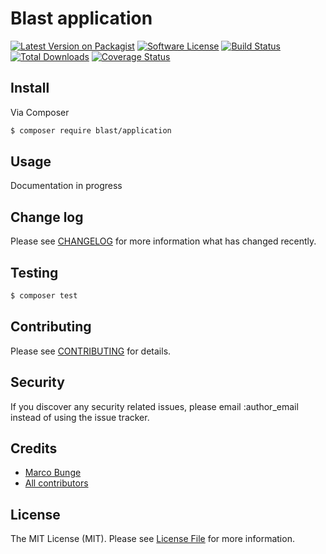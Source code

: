 # Blast application

[![Latest Version on Packagist][ico-version]][link-packagist]
[![Software License][ico-license]](LICENSE.md)
[![Build Status][ico-travis]][link-travis]
[![Total Downloads][ico-downloads]][link-downloads]
[![Coverage Status](https://img.shields.io/coveralls/phpthinktank/blast-application/master.svg?style=flat-square)](https://coveralls.io/github/phpthinktank/blast-application?branch=1.0.x-dev)

## Install

Via Composer

``` bash
$ composer require blast/application
```

## Usage

Documentation in progress

## Change log

Please see [CHANGELOG](CHANGELOG.md) for more information what has changed recently.

## Testing

``` bash
$ composer test
```

## Contributing

Please see [CONTRIBUTING](CONTRIBUTING.md) for details.

## Security

If you discover any security related issues, please email :author_email instead of using the issue tracker.

## Credits

- [Marco Bunge][link-author]
- [All contributors][link-contributors]

## License

The MIT License (MIT). Please see [License File](LICENSE.md) for more information.

[ico-version]: https://img.shields.io/packagist/v/blast/application.svg?style=flat-square
[ico-license]: https://img.shields.io/badge/license-MIT-brightgreen.svg?style=flat-square
[ico-travis]: https://img.shields.io/travis/phpthinktank/blast-application/master.svg?style=flat-square
[ico-downloads]: https://img.shields.io/packagist/dt/blast/application.svg?style=flat-square

[link-packagist]: https://packagist.org/packages/blast/application
[link-travis]: https://travis-ci.org/phpthinktank/blast-application
[link-downloads]: https://packagist.org/packages/blast/application
[link-author]: https://github.com/mbunge
[link-contributors]: ../../contributors
